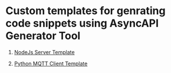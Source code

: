 # Custom templates for genrating code snippets using AsyncAPI Generator Tool

1. [NodeJs Server Template](https://github.com/DhairyaMajmudar/custom-templates/tree/main/nodejs-server-template)

2. [Python MQTT Client Template](https://github.com/DhairyaMajmudar/custom-templates/tree/main/python-mqtt-client-template)

